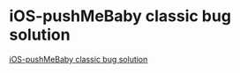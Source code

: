 # iOS-pushMeBaby classic bug solution
[iOS-pushMeBaby classic bug solution](https://aiwithcloud.com/2022/09/19/ios_pushmebaby_classic_bug_solution/)